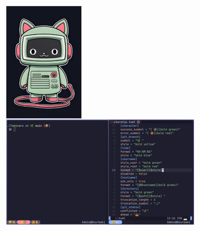 <div>
  <img src="images/terminal.png" width="200" height="300"/>
  <img src="images/screen.webp" width="500"/>
</div>

